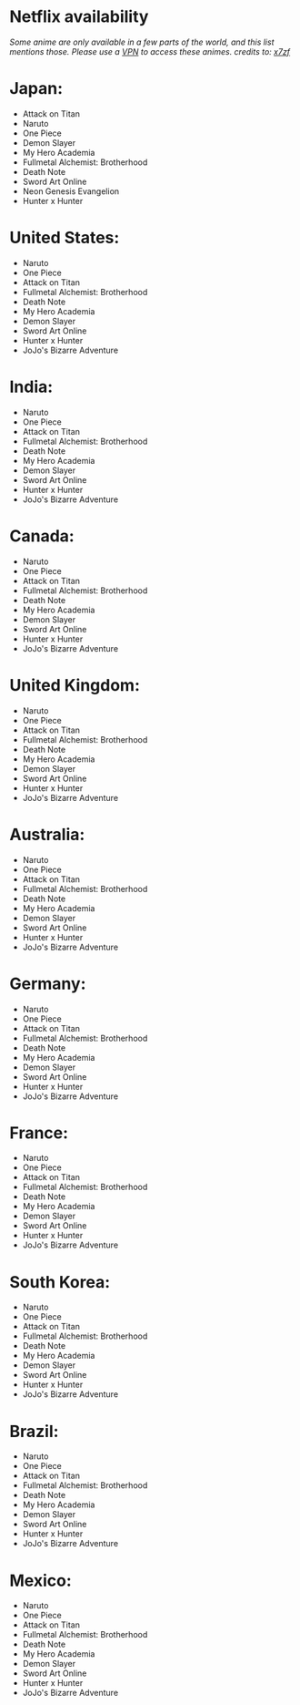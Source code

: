 # Netflix availability
*Some anime are only available in a few parts of the world, and this list mentions those. Please use a [VPN](https://github.com/Limpanfx/Project-ALL/blob/main/Helpful%20Tool%20List.md#-verified-tools--resources) to access these animes.*
*credits to: [x7zf](discord.com/users/527392142113505290)*

# Japan:
- Attack on Titan
- Naruto
- One Piece
- Demon Slayer
- My Hero Academia
- Fullmetal Alchemist: Brotherhood
- Death Note
- Sword Art Online
- Neon Genesis Evangelion
- Hunter x Hunter

# United States:
- Naruto
- One Piece
- Attack on Titan
- Fullmetal Alchemist: Brotherhood
- Death Note
- My Hero Academia
- Demon Slayer
- Sword Art Online
- Hunter x Hunter
- JoJo's Bizarre Adventure

# India:
- Naruto
- One Piece
- Attack on Titan
- Fullmetal Alchemist: Brotherhood
- Death Note
- My Hero Academia
- Demon Slayer
- Sword Art Online
- Hunter x Hunter
- JoJo's Bizarre Adventure

# Canada:
- Naruto
- One Piece
- Attack on Titan
- Fullmetal Alchemist: Brotherhood
- Death Note
- My Hero Academia
- Demon Slayer
- Sword Art Online
- Hunter x Hunter
- JoJo's Bizarre Adventure

# United Kingdom:
- Naruto
- One Piece
- Attack on Titan
- Fullmetal Alchemist: Brotherhood
- Death Note
- My Hero Academia
- Demon Slayer
- Sword Art Online
- Hunter x Hunter
- JoJo's Bizarre Adventure

# Australia:
- Naruto
- One Piece
- Attack on Titan
- Fullmetal Alchemist: Brotherhood
- Death Note
- My Hero Academia
- Demon Slayer
- Sword Art Online
- Hunter x Hunter
- JoJo's Bizarre Adventure

# Germany:
- Naruto
- One Piece
- Attack on Titan
- Fullmetal Alchemist: Brotherhood
- Death Note
- My Hero Academia
- Demon Slayer
- Sword Art Online
- Hunter x Hunter
- JoJo's Bizarre Adventure

# France:
- Naruto
- One Piece
- Attack on Titan
- Fullmetal Alchemist: Brotherhood
- Death Note
- My Hero Academia
- Demon Slayer
- Sword Art Online
- Hunter x Hunter
- JoJo's Bizarre Adventure

# South Korea:
- Naruto
- One Piece
- Attack on Titan
- Fullmetal Alchemist: Brotherhood
- Death Note
- My Hero Academia
- Demon Slayer
- Sword Art Online
- Hunter x Hunter
- JoJo's Bizarre Adventure

# Brazil:
- Naruto
- One Piece
- Attack on Titan
- Fullmetal Alchemist: Brotherhood
- Death Note
- My Hero Academia
- Demon Slayer
- Sword Art Online
- Hunter x Hunter
- JoJo's Bizarre Adventure

# Mexico:
- Naruto
- One Piece
- Attack on Titan
- Fullmetal Alchemist: Brotherhood
- Death Note
- My Hero Academia
- Demon Slayer
- Sword Art Online
- Hunter x Hunter
- JoJo's Bizarre Adventure
